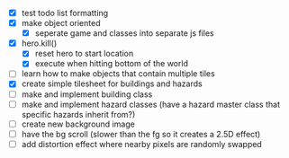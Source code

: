 - [x] test todo list formatting
- [x] make object oriented
    - [x] seperate game and classes into separate js files
- [x] hero.kill()
    - [x] reset hero to start location
    - [x] execute when hitting bottom of the world
- [ ] learn how to make objects that contain multiple tiles
- [x] create simple tilesheet for buildings and hazards
- [ ] make and implement building class
- [ ] make and implement hazard classes (have a hazard master class that specific hazards inherit from?)
- [ ] create new background image
- [ ] have the bg scroll (slower than the fg so it creates a 2.5D effect)
- [ ] add distortion effect where nearby pixels are randomly swapped
